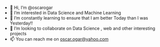 - 👋 Hi, I’m @oscarogar
- 👀 I’m interested in Data Science and Machine Learning
- 🌱 I’m constantly learning to ensure that I am better Today than I was Yesterday!!
- 💞️ I’m looking to collaborate on Data Science , web and other interesting projects
- 📫 You can reach me on oscar.ogar@yahoo.com

<!---
oscarogar/oscarogar is a ✨ special ✨ repository because its `README.md` (this file) appears on your GitHub profile.
You can click the Preview link to take a look at your changes.
--->
